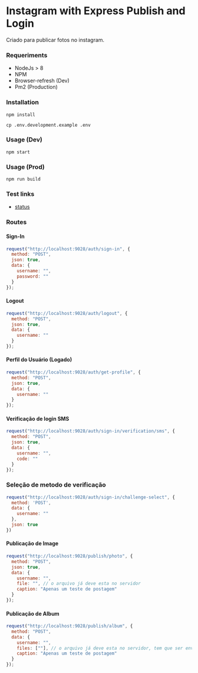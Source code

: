 # Instagram with Express Publish and Login

Criado para publicar fotos no instagram.

### Requeriments

- NodeJs > 8
- NPM
- Browser-refresh (Dev)
- Pm2 (Production)

### Installation

```
npm install
```

```
cp .env.development.example .env
```

### Usage (Dev)

```
npm start
```

### Usage (Prod)

```
npm run build
```

### Test links

- [status](http://localhost:9028/status)

### Routes

#### Sign-In

```js
request("http://localhost:9028/auth/sign-in", {
  method: "POST",
  json: true,
  data: {
    username: "",
    password: ""
  }
});
```

#### Logout

```js
request("http://localhost:9028/auth/logout", {
  method: "POST",
  json: true,
  data: {
    username: ""
  }
});
```

#### Perfil do Usuário (Logado)

```js
request("http://localhost:9028/auth/get-profile", {
  method: "POST",
  json: true,
  data: {
    username: ""
  }
});
```

#### Verificação de login SMS

```js
request("http://localhost:9028/auth/sign-in/verification/sms", {
  method: "POST",
  json: true,
  data: {
    username: "",
    code: ""
  }
});
```

### Seleção de metodo de verificação

```js
request("http://localhost:9028/auth/sign-in/challenge-select", {
  method: 'POST',
  data: {
    username: ""
  },
  json: true
})
```

#### Publicação de Image

```js
request("http://localhost:9028/publish/photo", {
  method: "POST",
  json: true,
  data: {
    username: "",
    file: "", // o arquivo já deve esta no servidor
    caption: "Apenas um teste de postagem"
  }
});
```

#### Publicação de Album

```js
request("http://localhost:9028/publish/album", {
  method: "POST",
  data: {
    username: "",
    files: [""], // o arquivo já deve esta no servidor, tem que ser enviado ao menos 2 imagens!
    caption: "Apenas um teste de postagem"
  }
});
```
